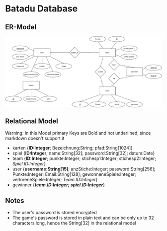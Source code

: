 # Batadu Database

## ER-Model
![ER-Model](https://github.com/dado-official/batadu/blob/main/database/ER-Modell.jpg)

## Relational Model

Warning: In this Model primary Keys are Bold and not underlined, since markdown doesn't support it
- karten {**ID:Integer**; Bezeichnung:String; pfad:String[1024]}
- spiel {**ID:Integer**; name:String[32]; password:String[32]; datum:Date}
- team {**ID:Integer**; punkte:Integer; stichesp1:Integer; stichesp2:Integer; *Spiel.ID:Integer*}
- user {**username:String[15]**; anzStiche:Integer; password:String[256]; Punkte:Integer; Email:String[128]; gewonneneSpiele:Integer; verloreneSpiele:Integer; *Team.ID:Integer*}
- gewinner {**_team.ID:Integer; spiel.ID:Integer_**}

## Notes
- The user's password is stored encrypted
- The game's password is stored in plain text and can be only up to 32 characters long, hence the String[32] in the relational model
